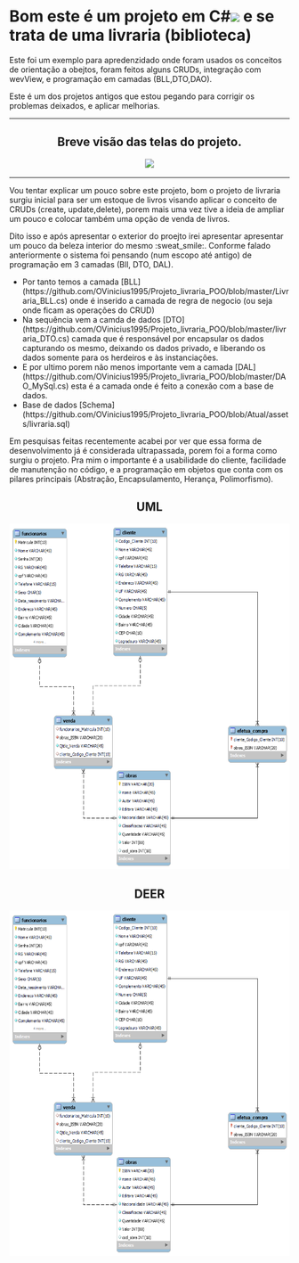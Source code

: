 <div><h1> Bom este é um projeto em C#<img "width="40" height="30" src="https://cdn.jsdelivr.net/gh/devicons/devicon/icons/csharp/csharp-plain.svg""> e se trata de uma
livraria (biblioteca) </h1></div>
<div><p>Este foi um exemplo para apredenzidado onde foram usados os conceitos de orientação a obejtos, foram feitos alguns CRUDs, integração com wevView, e 
programação em camadas (BLL,DTO,DAO).</p>
<p>Este é um dos projetos antigos que estou pegando para corrigir os problemas deixados, e aplicar melhorias. </p></div>
<hr>
<div align="center"><h2>Breve visão das telas do projeto.</h2><img src="https://github.com/OVinicius1995/Projeto_livraria_POO/blob/Atual/assets/Livraria_final_2.gif"></div>

<hr>

<p> Vou tentar explicar um pouco sobre este projeto, bom o projeto de livraria surgiu inicial para ser um estoque de livros visando aplicar o conceito de CRUDs (create, update,delete), porem mais uma vez tive a ideia de ampliar um pouco e colocar também uma opção de venda de livros. </p>



<p> Dito isso e após apresentar o exterior do proejto irei apresentar apresentar um pouco da beleza interior do mesmo ​:sweat_smile:​. Conforme falado anteriormente o sistema foi pensando (num escopo até antigo) de programação em 3 camadas (Bll, DTO, DAL).
<ul>
   <li>Por tanto temos a camada [BLL](https://github.com/OVinicius1995/Projeto_livraria_POO/blob/master/Livraria_BLL.cs) onde é inserido a camada de regra de negocio (ou seja onde ficam as operações do CRUD)	</li>
   <li>Na sequência vem a camda de dados [DTO](https://github.com/OVinicius1995/Projeto_livraria_POO/blob/master/livraria_DTO.cs) camada que é responsável por encapsular os dados capturando os mesmo, deixando os dados privado, e liberando os dados somente para os herdeiros e às instanciações.</li>
<li>E por ultimo porem não menos importante vem a camada [DAL](https://github.com/OVinicius1995/Projeto_livraria_POO/blob/master/DAO_MySql.cs) esta é a camada onde é feito a conexão com a base de dados.
    </li>
    <li>
        Base de dados [Schema](https://github.com/OVinicius1995/Projeto_livraria_POO/blob/Atual/assets/livraria.sql)
    </li>
</ul>
</p>


<p>
    Em pesquisas feitas recentemente acabei por ver que essa forma de desenvolvimento já é considerada ultrapassada, porem foi a forma como surgiu o projeto. Pra mim o importante é a usabilidade do cliente, facilidade de manutenção no código, e a programação em objetos que conta com os pilares principais (Abstração, Encapsulamento, Herança, Polimorfismo).
</p>
<div align="center"><h2>UML</h2><img height="620" width="935" src="https://github.com/OVinicius1995/Projeto_livraria_POO/blob/Atual/assets/DEER_Livraria.png"></div>



<div align="center"><h2>DEER</h2><img height="620" width="935" src="https://github.com/OVinicius1995/Projeto_livraria_POO/blob/Atual/assets/DEER_Livraria.png"></div>
